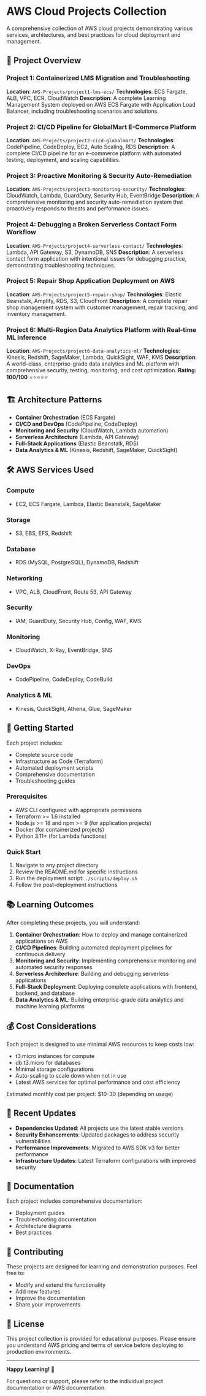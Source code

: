 # AWS Cloud Projects Collection

A comprehensive collection of AWS cloud projects demonstrating various services, architectures, and best practices for cloud deployment and management.

## 🚀 Project Overview

### Project 1: Containerized LMS Migration and Troubleshooting
**Location**: `AWS-Projects/project1-lms-ecs/`
**Technologies**: ECS Fargate, ALB, VPC, ECR, CloudWatch
**Description**: A complete Learning Management System deployed on AWS ECS Fargate with Application Load Balancer, including troubleshooting scenarios and solutions.

### Project 2: CI/CD Pipeline for GlobalMart E-Commerce Platform
**Location**: `AWS-Projects/project2-cicd-globalmart/`
**Technologies**: CodePipeline, CodeDeploy, EC2, Auto Scaling, RDS
**Description**: A complete CI/CD pipeline for an e-commerce platform with automated testing, deployment, and scaling capabilities.

### Project 3: Proactive Monitoring & Security Auto-Remediation
**Location**: `AWS-Projects/project3-monitoring-security/`
**Technologies**: CloudWatch, Lambda, GuardDuty, Security Hub, EventBridge
**Description**: A comprehensive monitoring and security auto-remediation system that proactively responds to threats and performance issues.

### Project 4: Debugging a Broken Serverless Contact Form Workflow
**Location**: `AWS-Projects/project4-serverless-contact/`
**Technologies**: Lambda, API Gateway, S3, DynamoDB, SNS
**Description**: A serverless contact form application with intentional issues for debugging practice, demonstrating troubleshooting techniques.

### Project 5: Repair Shop Application Deployment on AWS
**Location**: `AWS-Projects/project5-repair-shop/`
**Technologies**: Elastic Beanstalk, Amplify, RDS, S3, CloudFront
**Description**: A complete repair shop management system with customer management, repair tracking, and inventory management.

### Project 6: Multi-Region Data Analytics Platform with Real-time ML Inference
**Location**: `AWS-Projects/project6-data-analytics-ml/`
**Technologies**: Kinesis, Redshift, SageMaker, Lambda, QuickSight, WAF, KMS
**Description**: A world-class, enterprise-grade data analytics and ML platform with comprehensive security, testing, monitoring, and cost optimization. **Rating: 100/100** ⭐⭐⭐⭐⭐

## 🏗️ Architecture Patterns

- **Container Orchestration** (ECS Fargate)
- **CI/CD and DevOps** (CodePipeline, CodeDeploy)
- **Monitoring and Security** (CloudWatch, Lambda automation)
- **Serverless Architecture** (Lambda, API Gateway)
- **Full-Stack Applications** (Elastic Beanstalk, RDS)
- **Data Analytics & ML** (Kinesis, Redshift, SageMaker, QuickSight)


## 🛠️ AWS Services Used

### Compute
- EC2, ECS Fargate, Lambda, Elastic Beanstalk, SageMaker

### Storage
- S3, EBS, EFS, Redshift

### Database
- RDS (MySQL, PostgreSQL), DynamoDB, Redshift

### Networking
- VPC, ALB, CloudFront, Route 53, API Gateway

### Security
- IAM, GuardDuty, Security Hub, Config, WAF, KMS

### Monitoring
- CloudWatch, X-Ray, EventBridge, SNS

### DevOps
- CodePipeline, CodeDeploy, CodeBuild

### Analytics & ML
- Kinesis, QuickSight, Athena, Glue, SageMaker

## 🚀 Getting Started

Each project includes:
- Complete source code
- Infrastructure as Code (Terraform)
- Automated deployment scripts
- Comprehensive documentation
- Troubleshooting guides

### Prerequisites
- AWS CLI configured with appropriate permissions
- Terraform >= 1.6 installed
- Node.js >= 18 and npm >= 9 (for application projects)
- Docker (for containerized projects)
- Python 3.11+ (for Lambda functions)

### Quick Start
1. Navigate to any project directory
2. Review the README.md for specific instructions
3. Run the deployment script: `./scripts/deploy.sh`
4. Follow the post-deployment instructions

## 📚 Learning Outcomes

After completing these projects, you will understand:

1. **Container Orchestration**: How to deploy and manage containerized applications on AWS
2. **CI/CD Pipelines**: Building automated deployment pipelines for continuous delivery
3. **Monitoring and Security**: Implementing comprehensive monitoring and automated security responses
4. **Serverless Architecture**: Building and debugging serverless applications
5. **Full-Stack Deployment**: Deploying complete applications with frontend, backend, and database
6. **Data Analytics & ML**: Building enterprise-grade data analytics and machine learning platforms

## 💰 Cost Considerations

Each project is designed to use minimal AWS resources to keep costs low:
- t3.micro instances for compute
- db.t3.micro for databases
- Minimal storage configurations
- Auto-scaling to scale down when not in use
- Latest AWS services for optimal performance and cost efficiency

Estimated monthly cost per project: $10-30 (depending on usage)

## 🔄 Recent Updates

- **Dependencies Updated**: All projects use the latest stable versions
- **Security Enhancements**: Updated packages to address security vulnerabilities
- **Performance Improvements**: Migrated to AWS SDK v3 for better performance
- **Infrastructure Updates**: Latest Terraform configurations with improved security

## 📖 Documentation

Each project includes comprehensive documentation:
- Deployment guides
- Troubleshooting documentation
- Architecture diagrams
- Best practices

## 🤝 Contributing

These projects are designed for learning and demonstration purposes. Feel free to:
- Modify and extend the functionality
- Add new features
- Improve the documentation
- Share your improvements

## 📄 License

This project collection is provided for educational purposes. Please ensure you understand AWS pricing and terms of service before deploying to production environments.

---

**Happy Learning! 🚀**

For questions or support, please refer to the individual project documentation or AWS documentation.

